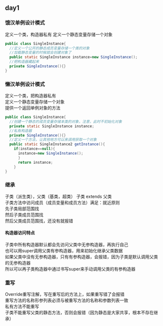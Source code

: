 ## day1
### 饿汉单例设计模式
定义一个类，构造器私有
定义一个静态变量存储一个对象   
```java
public class SingleInstance{  
  //定义一个公开的静态成员变量存储一个类的对象  
  //加载静态变量的时候就会创建对象了  
  public static SingleInstance instance=new SingleInstance();  
  //把构造器藏起来  
  private SingleInstance(){}  
}  
```
### 懒汉单例设计模式
定义一个类，把构造器私有   
定义一个静态变量存储一个对象  
提供一个返回单例对象的方法 
```java
public class SingleInstance{
  //创建一个静态的成员变量存储本类的对象，注意，此时不初始化对象
  private static SingleInstance instance;
  //私有构造器
  private SingleInstance(){}
  //定义一个方法，让其他地方可以来调用获取一个对象
  public static SingleInstance2 getInstance(){
    if(instance==null){
      instance=new SingleInstance();
      }
      return instance;
    }
}
```
### 继承
子类（派生类），父类（基类，超类）
子类 extends 父类  
子类方法中访问成员（成员变量和成员方法）满足：就近原则  
先子类局部范围找  
然后子类成员范围找  
然后父类成员范围找，还没有就报错  
#### 构造器访问特点
子类中所有构造器默认都会先访问父类中无参构造器，再执行自己  
也可以用super调用父类有参构造器，用来初始化继承父类数据  
如果父类中没有无参构造器，只有有参构造器，会报错，因为子类是默认调用父类的无参构造器  
所以可以再子类构造器中通过书写super来手动调用父类的有参构造器

### 重写
Override重写注解，写在重写后的方法上，如果重写错了会报错  
重写方法的名称形参列表必须与被重写方法的名称和参数列表一致  
私有方法不能重写  
子类不能重写父类的静态方法，否则会报错（因为静态是大家共享，根本不存在继承） 

